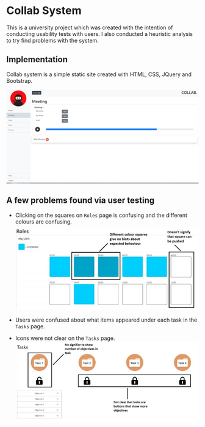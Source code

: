 # Collab System

This is a university project which was created with the intention of conducting usability tests with users. I also conducted a heuristic analysis to try find problems with the system.

## Implementation

Collab system is a simple static site created with HTML, CSS, JQuery and Bootstrap.

![Screenshot](images/website-view.JPG)

## A few problems found via user testing

- Clicking on the squares on `Roles` page is confusing and the different colours are confusing.
![Screenshot](images/roles-problem.JPG)

- Users were confused about what items appeared under each task in the `Tasks` page.
- Icons were not clear on the `Tasks` page.
![Screenshot](images/tasks-problem.JPG)
